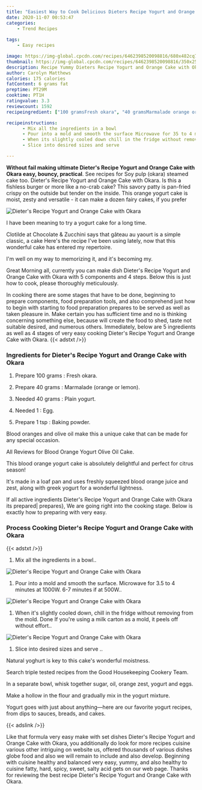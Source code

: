 ```yaml
---
title: "Easiest Way to Cook Delicious Dieters Recipe Yogurt and Orange Cake with Okara"
date: 2020-11-07 00:53:47
categories:
    - Trend Recipes
    
tags:
    - Easy recipes

image: https://img-global.cpcdn.com/recipes/6462398520098816/680x482cq70/dieters-recipe-yogurt-and-orange-cake-with-okara-recipe-main-photo.jpg
thumbnail: https://img-global.cpcdn.com/recipes/6462398520098816/350x250cq70/dieters-recipe-yogurt-and-orange-cake-with-okara-recipe-main-photo.jpg
description: Recipe Yummy Dieters Recipe Yogurt and Orange Cake with Okara with 5 ingredients and 4 stages of easy cooking.
author: Carolyn Matthews
calories: 175 calories
fatContent: 6 grams fat
preptime: PT29M
cooktime: PT1H
ratingvalue: 3.3
reviewcount: 1592
recipeingredient: ["100 gramsFresh okara", "40 gramsMarmalade orange or lemon", "40 gramsPlain yogurt", "1Egg", "1 tspBaking powder"]

recipeinstructions: 
      - Mix all the ingredients in a bowl 
      - Pour into a mold and smooth the surface Microwave for 35 to 4 minutes at 1000W 67 minutes if at 500W 
      - When its slightly cooled down chill in the fridge without removing from the mold Done If youre using a milk carton as a mold it peels off without effort 
      - Slice into desired sizes and serve 

---
```




**Without fail making ultimate Dieter&#39;s Recipe Yogurt and Orange Cake with Okara easy, bouncy, practical**. See recipes for Soy pulp (okara) steamed cake too. Dieter&#39;s Recipe Yogurt and Orange Cake with Okara. Is this a fishless burger or more like a no-crab cake? This savory patty is pan-fried crispy on the outside but tender on the inside. This orange yogurt cake is moist, zesty and versatile - it can make a dozen fairy cakes, if you prefer


![Dieter&#39;s Recipe Yogurt and Orange Cake with Okara](https://img-global.cpcdn.com/recipes/6462398520098816/680x482cq70/dieters-recipe-yogurt-and-orange-cake-with-okara-recipe-main-photo.jpg "Dieter&#39;s Recipe Yogurt and Orange Cake with Okara")



I have been meaning to try a yogurt cake for a long time.

Clotilde at Chocolate &amp; Zucchini says that gâteau au yaourt is a simple classic, a cake Here&#39;s the recipe I&#39;ve been using lately, now that this wonderful cake has entered my repertoire.

I&#39;m well on my way to memorizing it, and it&#39;s becoming my.


Great Morning all, currently you can make dish Dieter&#39;s Recipe Yogurt and Orange Cake with Okara with 5 components and 4 steps. Below this is just how to cook, please thoroughly meticulously.

In cooking there are some stages that have to be done, beginning to prepare components, food preparation tools, and also comprehend just how to begin with starting to food preparation prepares to be served as well as taken pleasure in. Make certain you has sufficient time and no is thinking concerning something else, because will create the food to shed, taste not suitable desired, and numerous others. Immediately, below are 5 ingredients as well as 4 stages of very easy cooking Dieter&#39;s Recipe Yogurt and Orange Cake with Okara.
{{< adstxt />}}

### Ingredients for Dieter&#39;s Recipe Yogurt and Orange Cake with Okara


1. Prepare 100 grams : Fresh okara.

1. Prepare 40 grams : Marmalade (orange or lemon).

1. Needed 40 grams : Plain yogurt.

1. Needed 1 : Egg.

1. Prepare 1 tsp : Baking powder.


Blood oranges and olive oil make this a unique cake that can be made for any special occasion.

All Reviews for Blood Orange Yogurt Olive Oil Cake.

This blood orange yogurt cake is absolutely delightful and perfect for citrus season!

It&#39;s made in a loaf pan and uses freshly squeezed blood orange juice and zest, along with greek yogurt for a wonderful lightness.


If all active ingredients Dieter&#39;s Recipe Yogurt and Orange Cake with Okara its prepared| prepares}, We are going right into the cooking stage. Below is exactly how to preparing with very easy.

### Process Cooking Dieter&#39;s Recipe Yogurt and Orange Cake with Okara

{{< adstxt />}}


1. Mix all the ingredients in a bowl..



![Dieter&#39;s Recipe Yogurt and Orange Cake with Okara](https://img-global.cpcdn.com/steps/5792893112418304/160x128cq70/dieters-recipe-yogurt-and-orange-cake-with-okara-recipe-step-1-photo.jpg" "Dieter&#39;s Recipe Yogurt and Orange Cake with Okara")



1. Pour into a mold and smooth the surface. Microwave for 3.5 to 4 minutes at 1000W. 6-7 minutes if at 500W..



![Dieter&#39;s Recipe Yogurt and Orange Cake with Okara](https://img-global.cpcdn.com/steps/5813435062288384/160x128cq70/dieters-recipe-yogurt-and-orange-cake-with-okara-recipe-step-2-photo.jpg" "Dieter&#39;s Recipe Yogurt and Orange Cake with Okara")



1. When it&#39;s slightly cooled down, chill in the fridge without removing from the mold. Done If you&#39;re using a milk carton as a mold, it peels off without effort..



![Dieter&#39;s Recipe Yogurt and Orange Cake with Okara](https://img-global.cpcdn.com/steps/6296775112523776/160x128cq70/dieters-recipe-yogurt-and-orange-cake-with-okara-recipe-step-3-photo.jpg" "Dieter&#39;s Recipe Yogurt and Orange Cake with Okara")



1. Slice into desired sizes and serve ..




Natural yoghurt is key to this cake&#39;s wonderful moistness.

Search triple tested recipes from the Good Housekeeping Cookery Team.

In a separate bowl, whisk together sugar, oil, orange zest, yogurt and eggs.

Make a hollow in the flour and gradually mix in the yogurt mixture.

Yogurt goes with just about anything—here are our favorite yogurt recipes, from dips to sauces, breads, and cakes.


{{< adslink />}}

Like that formula very easy make with set dishes Dieter&#39;s Recipe Yogurt and Orange Cake with Okara, you additionally do look for more recipes cuisine various other intriguing on website us, offered thousands of various dishes globe food and also we will remain to include and also develop. Beginning with cuisine healthy and balanced very easy, yummy, and also healthy to cuisine fatty, hard, spicy, sweet, salty acid gets on our web page. Thanks for reviewing the best recipe Dieter&#39;s Recipe Yogurt and Orange Cake with Okara.
